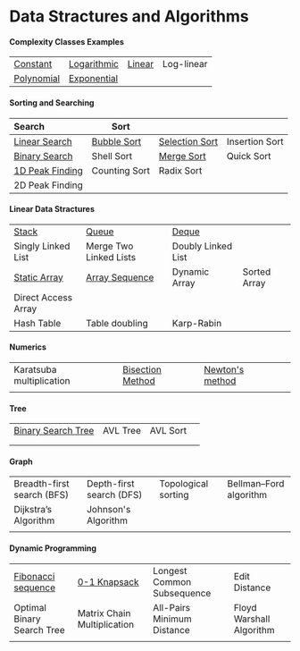 # Data Stractures and Algorithms

#### Complexity Classes Examples

|                                                              |                                                              |                                                              |            |
| ------------------------------------------------------------ | ------------------------------------------------------------ | ------------------------------------------------------------ | ---------- |
| [Constant](https://github.com/shazzad-hasan/Algorithms/blob/main/complexity_classes/constant.py) | [Logarithmic](https://github.com/shazzad-hasan/Algorithms/blob/main/complexity_classes/logarithmic.py) | [Linear](https://github.com/shazzad-hasan/Algorithms/blob/main/complexity_classes/linear.py) | Log-linear |
| [Polynomial](https://github.com/shazzad-hasan/Algorithms/blob/main/complexity_classes/quadratic.py) | [Exponential](https://github.com/shazzad-hasan/Algorithms/blob/main/complexity_classes/exponential.py) |                                                              |            |



#### Sorting and Searching

| Search                                                       | Sort                                                         |                                                              |                |
| :----------------------------------------------------------- | ------------------------------------------------------------ | ------------------------------------------------------------ | -------------- |
| [Linear Search](https://github.com/shazzad-hasan/Algorithms/blob/main/sorting_and_searching/Linear_Search.py) | [Bubble Sort](https://github.com/shazzad-hasan/Algorithms/blob/main/sorting_and_searching/Bubble_Sort.py) | [Selection Sort](https://github.com/shazzad-hasan/Algorithms/blob/main/sorting_and_searching/Selection_Sort.py) | Insertion Sort |
| [Binary Search](https://github.com/shazzad-hasan/Algorithms/blob/main/sorting_and_searching/Binary_Search.py) | Shell Sort                                                   | [Merge Sort](https://github.com/shazzad-hasan/Algorithms/blob/main/sorting_and_searching/Merge_Sort.py) | Quick Sort     |
| [1D Peak Finding](https://github.com/shazzad-hasan/Algorithms/blob/main/sorting_and_searching/Peak_Element.py) | Counting Sort                                                | Radix Sort                                                   |                |
| 2D Peak Finding                                              |                                                              |                                                              |                |

#### Linear Data Stractures

|                                                              |                                                              |                                                              |              |
| ------------------------------------------------------------ | ------------------------------------------------------------ | ------------------------------------------------------------ | ------------ |
| [Stack](https://github.com/shazzad-hasan/Algorithms/blob/main/linear_data_stractures/stack.py) | [Queue](https://github.com/shazzad-hasan/Algorithms/blob/main/linear_data_stractures/queue.py) | [Deque](https://github.com/shazzad-hasan/Algorithms/blob/main/linear_data_stractures/deque.py) |              |
| Singly Linked List                                           | Merge Two Linked Lists                                       | Doubly Linked List                                           |              |
| [Static Array](https://github.com/shazzad-hasan/Algorithms/blob/main/linear_data_stractures/static_array.py) | [Array Sequence](https://github.com/shazzad-hasan/Algorithms/blob/main/linear_data_stractures/array_seq.py) | Dynamic Array                                                | Sorted Array |
| Direct Access Array                                          |                                                              |                                                              |              |
| Hash Table                                                   | Table doubling                                               | Karp-Rabin                                                   |              |

#### Numerics

|                          |                                                              |                                                              |      |
| ------------------------ | ------------------------------------------------------------ | ------------------------------------------------------------ | ---- |
| Karatsuba multiplication | [Bisection Method](https://github.com/shazzad-hasan/Algorithms/blob/main/numerics/bisection.py) | [Newton's method](https://github.com/shazzad-hasan/Algorithms/blob/main/numerics/newton.py) |      |
|                          |                                                              |                                                              |      |

#### Tree

|                                                              |          |          |      |
| ------------------------------------------------------------ | -------- | -------- | ---- |
| [Binary Search Tree](https://github.com/shazzad-hasan/Algorithms/blob/main/tree/binary_search_tree.py) | AVL Tree | AVL Sort |      |
|                                                              |          |          |      |
|                                                              |          |          |      |

#### Graph

|                            |                          |                     |                        |
| -------------------------- | ------------------------ | ------------------- | ---------------------- |
| Breadth-first search (BFS) | Depth-first search (DFS) | Topological sorting | Bellman–Ford algorithm |
| Dijkstra’s Algorithm       | Johnson's Algorithm      |                     |                        |
|                            |                          |                     |                        |

#### Dynamic Programming

|                                                              |                                                              |                            |                          |
| ------------------------------------------------------------ | ------------------------------------------------------------ | -------------------------- | ------------------------ |
| [Fibonacci sequence](https://github.com/shazzad-hasan/Algorithms/blob/main/dynamic_programming/fibonacci.py) | [0-1 Knapsack](https://github.com/shazzad-hasan/Algorithms/blob/main/dynamic_programming/knapsack.py) | Longest Common Subsequence | Edit Distance            |
| Optimal Binary Search Tree                                   | Matrix Chain Multiplication                                  | All-Pairs Minimum Distance | Floyd Warshall Algorithm |
|                                                              |                                                              |                            |                          |

